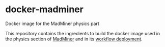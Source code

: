 # docker-madminer
Docker image for the MadMiner physics part

This repository contains the ingredients to build the docker image used in the physics section of [MadMiner](https://github.com/johannbrehmer/madminer) and in its [workflow deployment](https://github.com/irinaespejo/workflow-madminer). 
